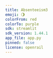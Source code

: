 ```yaml
---
title: Absenteeism3
emoji: 🌖
colorFrom: red
colorTo: purple
sdk: streamlit
sdk_version: 1.44.1
app_file: app.py
pinned: false
license: openrail
---
```

